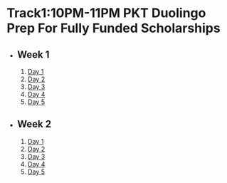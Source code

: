 # Track1:10PM-11PM PKT Duolingo Prep For Fully Funded Scholarships

- ## Week 1

   1. [Day 1](https://www.facebook.com/iCodeguru/videos/845309277687012)
   2. [Day 2](https://www.facebook.com/iCodeguru/videos/1175611260211297)
   3. [Day 3](https://www.facebook.com/iCodeguru/videos/554679840346790)
   4. [Day 4](https://www.facebook.com/iCodeguru/videos/557512030183975)
   5. [Day 5](https://www.facebook.com/iCodeguru/videos/871526995073766)

- ## Week 2

   1. [Day 1](https://www.facebook.com/iCodeguru/videos/1260386841944293)
   2. [Day 2](https://www.facebook.com/iCodeguru/videos/562119266499915)
   3. [Day 3]()
   4. [Day 4](https://www.facebook.com/iCodeguru/videos/1314483009534647)
   5. [Day 5](https://www.facebook.com/iCodeguru/videos/1046532227019500)

<!-- - ## Week 

   1. [Day 1](https://www.facebook.com/iCodeguru/videos/540886495339323)
   2. [Day 2]()
   3. [Day 3]()
   4. [Day 4]()
   5. [Day 5]() -->

<!-- - ## Week 

   1. [Day 1]()
   2. [Day 2]()
   3. [Day 3]()
   4. [Day 4]()
   5. [Day 5]() -->